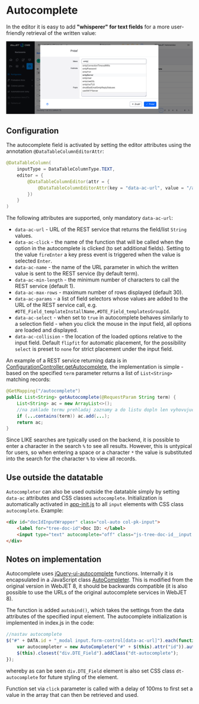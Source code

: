 # Autocomplete

In the editor it is easy to add **"whisperer" for text fields** for a more user-friendly retrieval of the written value:

![](autocomplete.png)

## Configuration

The autocomplete field is activated by setting the editor attributes using the annotation `@DataTableColumnEditorAttr`:

```java
@DataTableColumn(
    inputType = DataTableColumnType.TEXT,
    editor = {
        @DataTableColumnEditor(attr = {
            @DataTableColumnEditorAttr(key = "data-ac-url", value = "/admin/v9/settings/configuration/autocomplete")
        })
    }
)
```

The following attributes are supported, only mandatory `data-ac-url`:
- `data-ac-url` - URL of the REST service that returns the field/list `String` values.
- `data-ac-click` - the name of the function that will be called when the option in the autocomplete is clicked (to set additional fields). Setting to the value `fireEnter` a key press event is triggered when the value is selected `Enter`.
- `data-ac-name` - the name of the URL parameter in which the written value is sent to the REST service (by default term).
- `data-ac-min-length` - the minimum number of characters to call the REST service (default 1).
- `data-ac-max-rows` - maximum number of rows displayed (default 30).
- `data-ac-params` - a list of field selectors whose values are added to the URL of the REST service call, e.g. `#DTE_Field_templateInstallName,#DTE_Field_templatesGroupId`.
- `data-ac-select` - when set to `true` in autocomplete behaves similarly to a selection field - when you click the mouse in the input field, all options are loaded and displayed.
- `data-ac-collision` - the location of the loaded options relative to the input field. Default `flipfit` for automatic placement, for the possibility `select` is preset to `none` for strict placement under the input field.

An example of a REST service returning data is in [ConfigurationController.getAutocomplete](../../../src/main/java/sk/iway/iwcm/components/configuration/ConfigurationController.java), the implementation is simple - based on the specified `term` parameter returns a list of `List<String>` matching records:

```java
@GetMapping("/autocomplete")
public List<String> getAutocomplete(@RequestParam String term) {
    List<String> ac = new ArrayList<>();
    //na zaklade termu prehladaj zaznamy a do listu dopln len vyhovujuce
    if (...contains(term)) ac.add(...);
    return ac;
}
```

Since LIKE searches are typically used on the backend, it is possible to enter a character in the search `%` to see all results. However, this is untypical for users, so when entering a space or a character `*` the value is substituted into the search for the character `%` to view all records.

## Use outside the datatable

`Autocompleter` can also be used outside the datatable simply by setting `data-ac` attributes and CSS classes `autocomplete`. Initialization is automatically activated in [app-init.js](../../../src/main/webapp/admin/v9/src/js/app-init.js) to all `input` elements with CSS class `autocomplete`. Example:

```html
<div id="docIdInputWrapper" class="col-auto col-pk-input">
	<label for="tree-doc-id">Doc ID: </label>
	<input type="text" autocomplete="off" class="js-tree-doc-id__input autocomplete" id="tree-doc-id" data-ac-name="docid" data-ac-url="/admin/skins/webjet6/_doc_autocomplete.jsp" data-ac-click="fireEnter" />
</div>
```

## Notes on implementation

Autocomplete uses [jQuery-ui-autocomplete](https://api.jqueryui.com/autocomplete/) functions. Internally it is encapsulated in a JavaScript class [AutoCompleter](../../../src/main/webapp/admin/v9/src/js/autocompleter.js). This is modified from the original version in WebJET 8, it should be backwards compatible (it is also possible to use the URLs of the original autocomplete services in WebJET 8).

The function is added `autobind()`, which takes the settings from the data attributes of the specified input element. The autocomplete initialization is implemented in index.js in the code:

```javascript
//nastav autocomplete
$("#" + DATA.id + "_modal input.form-control[data-ac-url]").each(function () {
	var autocompleter = new AutoCompleter("#" + $(this).attr("id")).autobind();
	$(this).closest("div.DTE_Field").addClass("dt-autocomplete");
});
```

whereby as can be seen `div.DTE_Field` element is also set CSS class `dt-autocomplete` for future styling of the element.

Function set via `click` parameter is called with a delay of 100ms to first set a value in the array that can then be retrieved and used.
